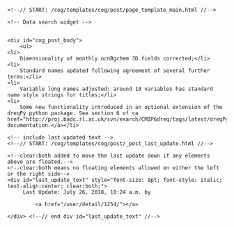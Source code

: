          

    <!--// START: /cog/templates/cog/post/page_template_main.html //-->
<!--// loading page body from page_template_main.html //-->




  	<!-- Data search widget -->
  	

    <div id="cog_post_body">
        <ul>
	<li>
		Dimensionality of monthly ocnBgchem 3D fields corrected;</li>
	<li>
		Standard names updated following agreement of several further terms;</li>
	<li>
		Variable long names adjusted: around 10 variables has standard name style strings for titles;</li>
	<li>
		Some new functionality introduced in an optional extension of the dreqPy python package. See section 6 of <a href="http://proj.badc.rl.ac.uk/svn/exarch/CMIP6dreq/tags/latest/dreqPy/docs/dreqPy.pdf">the documentation.</a></li>
</ul>
    </div> <!--// end div id=cog_post_body //-->

    <!-- include last updated text -->
    <!--// START: /cog/templates/cog/post/_post_last_update.html //-->

    <!--clear:both added to move the last update down if any elements above are floated.-->
    <!--clear:both means no floating elements allowed on either the left or the right side-->
	<div id="last_update_text" style="font-size: 8pt; font-style: italic; text-align:center; clear:both;">
	     Last Update: July 26, 2018, 10:24 a.m. by
         
             <a href="/user/detail/1254/"></a>
         
	</div> <!--// end div id="last_update_text" //-->
